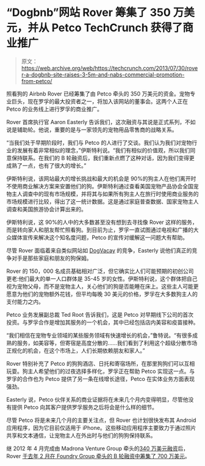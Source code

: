 # “Dogbnb”网站 Rover 筹集了 350 万美元，并从 Petco TechCrunch 获得了商业推广

> 原文：<https://web.archive.org/web/https://techcrunch.com/2013/07/30/rover-a-dogbnb-site-raises-3-5m-and-nabs-commercial-promotion-from-petco/>

照看狗的 Airbnb Rover 已经筹集了由 Petco 牵头的 350 万美元的资金。宠物专业巨头，现在罗孚的最大投资者之一，将加入该网站的董事会。这两个人正在 Petco 的业务线上进行罗孚的商业推广。

Rover 首席执行官 Aaron Easterly 告诉我们，这次融资与其说是正式系列，不如说是辅助轮。他说，重要的是与一家领先的宠物用品零售商的战略关系。

“当我们处于早期阶段时，我们与 Petco 的人进行了交谈。我们认为我们对宠物行业的发展有着非常相似的理念，”伊斯特利说。“我们有相似的价值观，所以我们同意保持联系。在我们的 B 轮融资后，我们重新点燃了这种对话，因为我们变得更成熟了一点，也有了很大的增长。”

伊斯特利说，该网站最大的增长挑战和最大的机会是 90%的狗主人在他们离开时不使用商业解决方案来安置他们的狗。伊斯特利通过查看美国宠物产品协会全国宠物主人调查中的现有市场规模，并将其与如果所有狗主人在旅行时使用商业服务的市场规模进行比较，得出了这一统计数据。这是通过家庭普查数据、国家宠物主人调查和美国旅游协会计算出来的。

伊斯特利说，这 90%的人中的大多数甚至没有想到去寻找像 Rover 这样的服务，而是转向家人和朋友帮忙照看狗。到目前为止，罗孚一直试图通过电视和广播的大众媒体宣传来解决这个知名度问题，Petco 的宣传对缓解这一问题大有帮助。

尽管 Rover 面临着来自类似网站如 [DogVacay](https://web.archive.org/web/20221004113643/http://dogvacay.com/) 的竞争，Easterly 说他们真正的竞争对手是那些家庭和朋友的狗保姆。

Rover 的 150，000 名成员基础相对广泛，但它确实比人们可能预期的初创公司更老:他们最大的单一人口群体是 35-45 岁的女性。伊斯特利说，这个群体把自己视为宠物父母，而不是宠物主人，关心他们的狗是否能睡在床上。这些主人可能更愿意为他们的宠物额外花钱，但平均每晚 30 美元的价格，罗孚在大多数狗主人的支付能力之内。

Petco 业务发展副总裁 Ted Root 告诉我们，这是 Petco 对早期线下公司的首次投资。与罗孚合作是增加其服务的一个机会，其中已经包括店内美容和疫苗接种。

“我们相信在宠物专业领域的某些服务领域有快速增长的机会，”鲁特说。“有很多成熟的服务，如美容等，但寄宿是高度分散的……我们看到了利用这个超级分散市场正规化的机会，在这个市场上，人们长期依赖朋友和家人。”

Rover 特别补充了 Petco 的狗狗酒店、日托和寄宿场所，在那里狗狗们可以互相玩耍。狗主人希望他们的过夜选择多样化，罗孚正在帮助 Petco 实现这一点。与罗孚的合作也为 Petco 提供了另一条在线增长途径，Petco 在实体业务方面表现强劲。

Easterly 说，Petco 伙伴关系的商业证据将在未来几个月内变得明显，尽管他没有提供 Petco 向其客户提供罗孚服务之后将会是什么样的细节。

尽管 Petco 将是未来几个月的主要关注点，但 Rover 也计划很快发布其 Android 应用程序，因为它目前仅适用于 iPhone。这些移动应用程序主要致力于通过照片共享和文本通信，让宠物主人在外出时与他们的狗狗保持联系。

继 2012 年 4 月完成由 Madrona Venture Group 牵头的[340 万美元融资](https://web.archive.org/web/20221004113643/https://beta.techcrunch.com/2012/04/09/rover-madrona-crunchfund/)后，Rover [于去年 2 月在 Foundry Group 牵头的 B 轮融资中筹集了 700 万美元](https://web.archive.org/web/20221004113643/https://beta.techcrunch.com/2013/02/04/pet-boarding-and-dogbnb-startup-rover-raises-7m-to-take-on-dogvacay/)。
